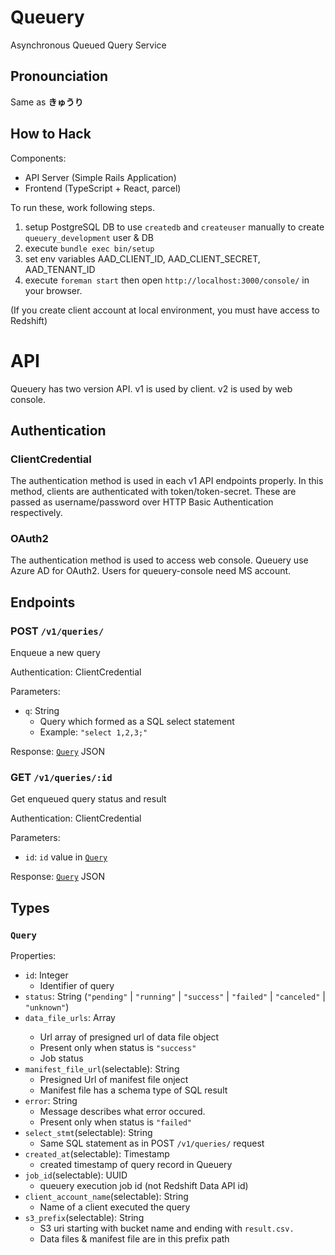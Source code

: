 # Queuery

Asynchronous Queued Query Service

## Pronounciation

Same as **きゅうり**

## How to Hack

Components:
- API Server (Simple Rails Application)
- Frontend (TypeScript + React, parcel)

To run these, work following steps.

1. setup PostgreSQL DB to use `createdb` and `createuser` manually to create `queuery_development` user & DB
2. execute `bundle exec bin/setup`
3. set env variables AAD_CLIENT_ID, AAD_CLIENT_SECRET, AAD_TENANT_ID
4. execute `foreman start` then open `http://localhost:3000/console/` in your browser.

(If you create client account at local environment, you must have access to Redshift)

# API

Queuery has two version API. v1 is used by client. v2 is used by web console.

## Authentication

### ClientCredential
The authentication method is used in each v1 API endpoints properly.
In this method, clients are authenticated with token/token-secret. These are passed as username/password over HTTP Basic Authentication respectively.

### OAuth2
The authentication method is used to access web console.
Queuery use Azure AD for OAuth2. Users for queuery-console need MS account.

## Endpoints

### POST `/v1/queries/`

Enqueue a new query

Authentication: ClientCredential

Parameters:
- `q`: String
  - Query which formed as a SQL select statement
  - Example: `"select 1,2,3;"`

Response: [`Query`](#query) JSON

### GET `/v1/queries/:id`

Get enqueued query status and result

Authentication: ClientCredential

Parameters:
- `id`: `id` value in [`Query`](#query)

Response: [`Query`](#query) JSON

## Types

### `Query`

Properties:
- `id`: Integer
  - Identifier of query
- `status`: String (`"pending"` | `"running"` | `"success"` | `"failed"` | `"canceled"` | `"unknown"`)
- `data_file_urls`: Array<String>
  - Url array of presigned url of data file object
  - Present only when status is `"success"`
  - Job status
- `manifest_file_url`(selectable): String
  - Presigned Url of manifest file onject
  - Manifest file has a schema type of SQL result
- `error`: String
  - Message describes what error occured.
  - Present only when status is `"failed"`
- `select_stmt`(selectable): String
  - Same SQL statement as in POST `/v1/queries/` request
- `created_at`(selectable): Timestamp
  - created timestamp of query record in Queuery
- `job_id`(selectable): UUID
  - queuery execution job id (not Redshift Data API id)
- `client_account_name`(selectable): String
  - Name of a client executed the query
- `s3_prefix`(selectable): String
  - S3 uri starting with bucket name and ending with `result.csv.`
  - Data files & manifest file are in this prefix path
